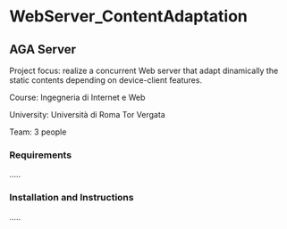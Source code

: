 # WebServer_ContentAdaptation
## AGA Server

Project focus: realize a concurrent Web server that adapt dinamically the static contents depending on device-client features.

Course: Ingegneria di Internet e Web

University: Università di Roma Tor Vergata

Team: 3 people

### Requirements
 
 .....
 
### Installation and Instructions

.....
